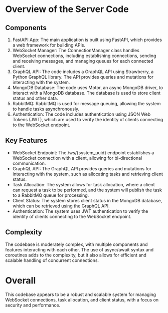 # Overview of the Server Code
## Components
1. FastAPI App: The main application is built using FastAPI, which provides a web framework for building APIs.
2. WebSocket Manager: The ConnectionManager class handles WebSocket connections, including establishing connections, sending and receiving messages, and managing queues for each connected client.
3. GraphQL API: The code includes a GraphQL API using Strawberry, a Python GraphQL library. The API provides queries and mutations for interacting with the system.
4. MongoDB Database: The code uses Motor, an async MongoDB driver, to interact with a MongoDB database. The database is used to store client status and other data.
5. RabbitMQ: RabbitMQ is used for message queuing, allowing the system to handle tasks asynchronously.
6. Authentication: The code includes authentication using JSON Web Tokens (JWT), which are used to verify the identity of clients connecting to the WebSocket endpoint.
## Key Features
- WebSocket Endpoint: The /ws/{system_uuid} endpoint establishes a WebSocket connection with a client, allowing for bi-directional communication.
- GraphQL API: The GraphQL API provides queries and mutations for interacting with the system, such as allocating tasks and retrieving client status.
- Task Allocation: The system allows for task allocation, where a client can request a task to be performed, and the system will publish the task to a RabbitMQ queue for processing.
- Client Status: The system stores client status in the MongoDB database, which can be retrieved using the GraphQL API.
- Authentication: The system uses JWT authentication to verify the identity of clients connecting to the WebSocket endpoint.
## Complexity
The codebase is moderately complex, with multiple components and features interacting with each other. The use of async/await syntax and coroutines adds to the complexity, but it also allows for efficient and scalable handling of concurrent connections.

# Overall
This codebase appears to be a robust and scalable system for managing WebSocket connections, task allocation, and client status, with a focus on security and performance.